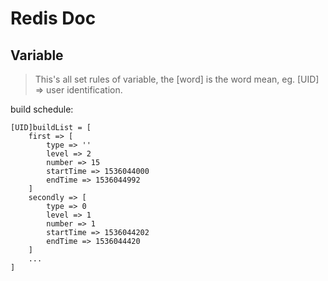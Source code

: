 # Redis Doc

## Variable

> This's all set rules of variable, the [word] is the word mean, eg. [UID] => user identification.

build schedule: 
```text
[UID]buildList = [
    first => [
        type => ''
        level => 2
        number => 15
        startTime => 1536044000
        endTime => 1536044992
    ]
    secondly => [
        type => 0
        level => 1
        number => 1
        startTime => 1536044202
        endTime => 1536044420
    ]
    ...
]
```
